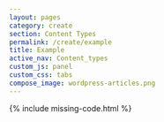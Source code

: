```yaml
---
layout: pages
category: create
section: Content Types
permalink: /create/example
title: Example
active_nav: Content_types
custom_js: panel
custom_css: tabs
compose_image: wordpress-articles.png
---
```


{% include missing-code.html %}
